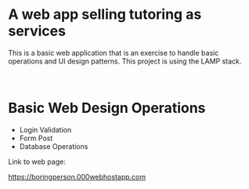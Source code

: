 <h1>A web app selling tutoring as services</h1>
<p>
This is a basic web application that is an exercise 
to handle basic operations and UI design patterns. 
This project is using the LAMP stack. 

<p></br>

<h1>Basic Web Design Operations </h1>

<ul>
  <li> Login Validation </li>
  <li> Form Post </li>
  <li> Database Operations</li>
</ul>

<p>Link to web page: </p> 
<a href="https://boringperson.000webhostapp.com">https://boringperson.000webhostapp.com</a>
